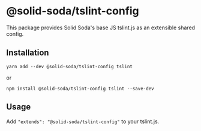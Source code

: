 # @solid-soda/tslint-config

This package provides Solid Soda's base JS tslint.js as an extensible shared config.

## Installation

`yarn add --dev @solid-soda/tslint-config tslint`

or

`npm install @solid-soda/tslint-config tslint --save-dev`

## Usage

Add `"extends": "@solid-soda/tslint-config"` to your tslint.js.

